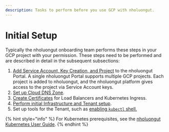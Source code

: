 ```yaml
---
description: Tasks to perform before you use GCP with nholuongut.
---
```


# Initial Setup

Typically the nholuongut onboarding team performs these steps in your GCP project with your permission. These steps need to be performed and are described in detail in the subsequent subsections:&#x20;

1. [Add Service Account, Key Creation, and Project](service-account-setup.md) to the nholuongut Portal. A single nholuongut Portal supports multiple GCP projects. Each project is added to nholuongut, and the nholuongut platform gives access to the project via Service Account keys.
2. [Set up Cloud DNS Zone](route-53-hosted-zone.md).
3. [Create Certificates](certificate-for-load-balancer-and-ingress.md) for Load Balancers and Kubernetes Ingress.
4. [Perform initial Infrastructure and Tenant setup](initial-infrastructure-setup.md).
5. Set up tools for the Tenant, such as [enabling `kubectl` shell.](tools-tenant/enable-kubectl-shell.md)&#x20;

{% hint style="info" %}
For Kubernetes prerequisites, see the [nholuongut Kubernetes User Guide](../../kubernetes-overview/).&#x20;
{% endhint %}
